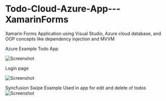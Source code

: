 # Todo-Cloud-Azure-App---XamarinForms
Xamarin Forms Application using Visual Studio, Azure cloud database, and OOP concepts like dependency injection and MVVM

Azure Example Todo App

![Screenshot](https://docs.microsoft.com/en-us/azure/app-service-mobile/media/app-service-mobile-xamarin-android-get-started/mobile-quickstart-completed-android.png)

Login page

![Screenshot](https://www.xamstatic.com/dist/images/pages/forms/example-app-4WdUL5fq.png)

Syncfusion Swipe Example Used in app for edit and delete of todos
![Screenshot](https://help.syncfusion.com/xamarin/sflistview/sflistview_images/sflistview-swiping--3.png)
